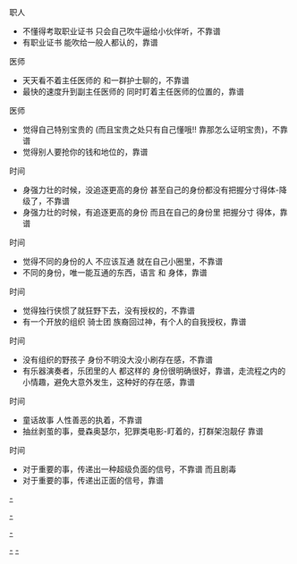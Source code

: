 
职人
- 不懂得考取职业证书 只会自己吹牛逼给小伙伴听，不靠谱
- 有职业证书 能吹给一般人都认的，靠谱

医师
- 天天看不着主任医师的 和一群护士聊的，不靠谱
- 最快的速度升到副主任医师的 同时盯着主任医师的位置的，靠谱

医师
- 觉得自己特别宝贵的 (而且宝贵之处只有自己懂哦!! 靠那怎么证明宝贵)，不靠谱
- 觉得别人要抢你的钱和地位的，靠谱

时间
- 身强力壮的时候，没追逐更高的身份 甚至自己的身份都没有把握分寸得体-降级了，不靠谱
- 身强力壮的时候，有追逐更高的身份 而且在自己的身份里 把握分寸 得体，靠谱

时间
- 觉得不同的身份的人 不应该互通 就在自己小圈里，不靠谱
- 不同的身份，唯一能互通的东西，语言 和 身体，靠谱

时间
- 觉得独行侠惯了就狂野下去，没有授权的，不靠谱
- 有一个开放的组织 骑士团 族裔回过神，有个人的自我授权，靠谱

时间
- 没有组织的野孩子 身份不明没大没小刷存在感，不靠谱
- 有乐器演奏者，乐团里的人 都这样的 身份很明确很好，靠谱，走流程之内的小情趣，避免大意外发生，这种好的存在感，靠谱

时间
- 童话故事 人性善恶的执着，不靠谱
- 抽丝剥茧的事，曼森奥瑟尔，犯罪类电影-盯着的，打群架泡靓仔 靠谱

时间
- 对于重要的事，传递出一种超级负面的信号，不靠谱 而且剧毒
- 对于重要的事，传递出正面的信号，靠谱




[-](https://github.com/7900ms/000nottheater_deserted_systemsoftware/tree/master/supplementary/term-robber#别人盯着我的钱和地位)

[-](https://github.com/7900ms/000nottheater_deserted_systemlibrary/blob/master/did/jojo/1.md#盯着学业)

[-](https://github.com/7900ms/000nottheater_deserted_systemsoftware/tree/master/supplementary/term-robber#盯着学业抢回钱来)

[-](https://github.com/7900ms/000nottheater_deserted_systemsoftware/tree/master/supplementary/Zhihua#语言和身体--不同的身份，能互通的唯一东西) [-](https://github.com/7900ms/000nottheater_deserted_systemsoftware/blob/master/local-window/on-jianghu/维吾尔族裔-形象-热情开朗(个人的庄重非常重要).md#独行侠反而是组织观念很淡的,家国观念很淡的都,班级观念很淡的,善于结交不同的人)


